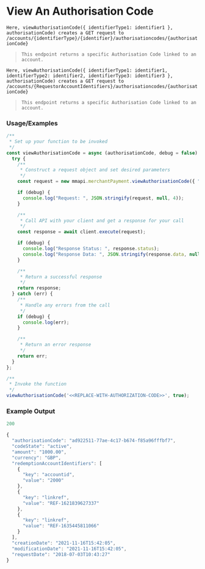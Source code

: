 # View An Authorisation Code

`Here, viewAuthorisationCode({ identifierType1: identifier1 }, authorisationCode) creates a GET request to /accounts/{identifierType}/{identifier}/authorisationcodes/{authorisationCode}`

> `This endpoint returns a specific Authorisation Code linked to an account.`

`Here, viewAuthorisationCode({ identifierType1: identifier1, identifierType2: identifier2, identifierType3: identifier3 }, authorisationCode) creates a GET request to /accounts/{RequestorAccountIdentifiers}/authorisationcodes/{authorisationCode}`

> `This endpoint returns a specific Authorisation Code linked to an account.`

### Usage/Examples

```javascript
/**
 * Set up your function to be invoked
 */
const viewAuthorisationCode = async (authorisationCode, debug = false) => {
  try {
    /**
     * Construct a request object and set desired parameters
     */
    const request = new mmapi.merchantPayment.viewAuthorisationCode({ "walletid": "1" }, authorisationCode);

    if (debug) {
      console.log("Request: ", JSON.stringify(request, null, 4));
    }

    /**
     * Call API with your client and get a response for your call
     */
    const response = await client.execute(request);

    if (debug) {
      console.log("Response Status: ", response.status);
      console.log("Response Data: ", JSON.stringify(response.data, null, 4));
    }

    /**
     * Return a successful response
     */
    return response;
  } catch (err) {
    /**
     * Handle any errors from the call
     */
    if (debug) {
      console.log(err);
    }

    /**
     * Return an error response
     */
    return err;
  }
};

/**
 * Invoke the function
 */
viewAuthorisationCode('<<REPLACE-WITH-AUTHORIZATION-CODE>>', true);
```

### Example Output

```javascript
200

{
  "authorisationCode": "ad922511-77ae-4c17-b674-f85a96fffbf7",
  "codeState": "active",
  "amount": "1000.00",
  "currency": "GBP",
  "redemptionAccountIdentifiers": [
    {
      "key": "accountid",
      "value": "2000"
    },
    {
      "key": "linkref",
      "value": "REF-1621839627337"
    },
    {
      "key": "linkref",
      "value": "REF-1635445811066"
    }
  ],
  "creationDate": "2021-11-16T15:42:05",
  "modificationDate": "2021-11-16T15:42:05",
  "requestDate": "2018-07-03T10:43:27"
}
```


